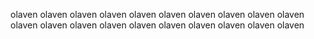 olaven
olaven
olaven
olaven
olaven
olaven
olaven
olaven
olaven
olaven
olaven
olaven
olaven
olaven
olaven
olaven
olaven
olaven
olaven
olaven
